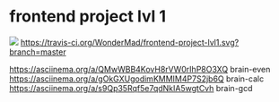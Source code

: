 # frontend project lvl 1
<a href="https://codeclimate.com/github/codeclimate/codeclimate/maintainability"><img src="https://api.codeclimate.com/v1/badges/a99a88d28ad37a79dbf6/maintainability" /></a>
https://travis-ci.org/WonderMad/frontend-project-lvl1.svg?branch=master

https://asciinema.org/a/QMwWBB4KovH8rVW0rIhP8O3XQ brain-even
https://asciinema.org/a/gOkGXUgodimKMMIM4P7S2jb6Q brain-calc
https://asciinema.org/a/s9Qp35Rqf5e7qdNkIA5wgtCvh brain-gcd

